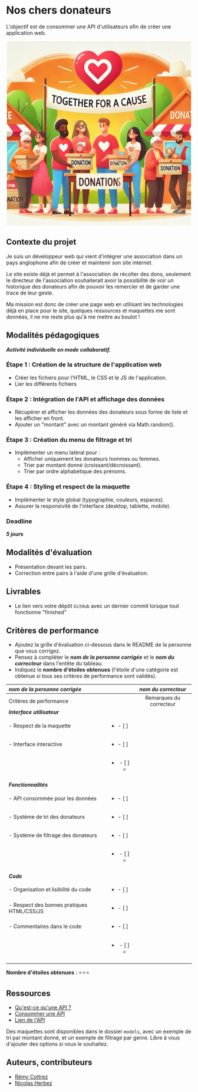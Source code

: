 # Nos chers donateurs

L'objectif est de consommer une API d'utilisateurs afin de créer une application web.

<div align="center">
    <img src="./images/donators.webp" alt="donators" style="width: 500px !important;">
</div>


## Contexte du projet

Je suis un développeur web qui vient d'intégrer une association dans un pays anglophone afin de créer et maintenir son site internet.

Le site existe déjà et permet à l'association de récolter des dons, seulement le directeur de l'association souhaiterait avoir la possibilité de voir un historique des donateurs afin de pouvoir les remercier et de garder une trace de leur geste.

Ma mission est donc de créer une page web en utilisant les technologies déjà en place pour le site, quelques ressources et maquettes me sont données, il ne me reste plus qu'à me mettre au boulot !


## Modalités pédagogiques

***Activité individuelle en mode collaboratif.***

### Étape 1 : Création de la structure de l'application web
- Créer les fichiers pour l'HTML, le CSS et le JS de l'application.
- Lier les différents fichiers

### Étape 2 : Intégration de l'API et affichage des données
- Récupérer et afficher les données des donateurs sous forme de liste et les afficher en front.
- Ajouter un "montant" avec un montant généré via Math.random().

### Étape 3 : Création du menu de filtrage et tri
- Implémenter un menu latéral pour :
    - Afficher uniquement les donateurs hommes ou femmes.
    - Trier par montant donné (croissant/décroissant).
    - Trier par ordre alphabétique des prénoms.

### Étape 4 : Styling et respect de la maquette
- Implémenter le style global (typographie, couleurs, espaces).
- Assurer la responsivité de l'interface (desktop, tablette, mobile).


### Deadline

***5 jours***

## Modalités d'évaluation

- Présentation devant les pairs.
- Correction entre pairs à l'aide d'une grille d'évaluation.


## Livrables

- Le lien vers votre dépôt `GitHub` avec un dernier commit lorsque tout fonctionne "finished"


## Critères de performance

- Ajoutez la grille d'évaluation ci-dessous dans le README de la personne que vous corrigez.
- Pensez à compléter le ***nom de la personne corrigée*** et le ***nom du correcteur*** dans l'entête du tableau.
- Indiquez le **nombre d'étoiles obtenues** (l'étoile d'une catégorie est obtenue si tous ses critères de performance sont validés).

| *nom de la personne corrigée*          |                               | *nom du correcteur*       |
| :---- | :----: | :---: |
| Critères de performance                |                               | Remarques du correcteur   |
| ***Interface utilisateur***            |                               |                           |
| - Respect de la maquette               | <ul><li>- [ ] &nbsp;</li><ul> |                           |
| - Interface interactive                | <ul><li>- [ ] &nbsp;</li><ul> |                           |
|                                        | <ul><li>- [ ] ⭐</li><ul>     |                           |
| ***Fonctionnalités***                  |                               |                           |
| - API consommée pour les données       | <ul><li>- [ ] &nbsp;</li><ul> |                           |
| - Système de tri des donateurs         | <ul><li>- [ ] &nbsp;</li><ul> |                           |
| - Système de filtrage des donateurs    | <ul><li>- [ ] &nbsp;</li><ul> |                           |
|                                        | <ul><li>- [ ] ⭐</li><ul>     |                           |
| ***Code***                             |                               |                           |
| - Organisation et lisibilité du code   | <ul><li>- [ ] &nbsp;</li><ul> |                           |
| - Respect des bonnes pratiques HTML/CSS/JS | <ul><li>- [ ] &nbsp;</li><ul> |                       |
| - Commentaires dans le code            | <ul><li>- [ ] &nbsp;</li><ul> |                           |
|                                        | <ul><li>- [ ] ⭐</li><ul>     |                           |

**Nombre d'étoiles obtenues** : ⭐⭐⭐


## Ressources

- [Qu'est-ce qu'une API ?](https://www.redhat.com/fr/topics/api/what-are-application-programming-interfaces)
- [Consommer une API](https://developer.mozilla.org/fr/docs/Web/API/Fetch_API/Using_Fetch)
- [Lien de l'API](https://randomuser.me/api/?results=50)

Des maquettes sont disponibles dans le dossier ```models```, avec un exemple de tri par montant donné, et un exemple de filtrage par genre.
Libre à vous d'ajouter des options si vous le souhaitez.

## Auteurs, contributeurs

- [Rémy Cottrez](https://github.com/RemyCTRZ)
- [Nicolas Herbez](https://github.com/nicolas-herbez)
